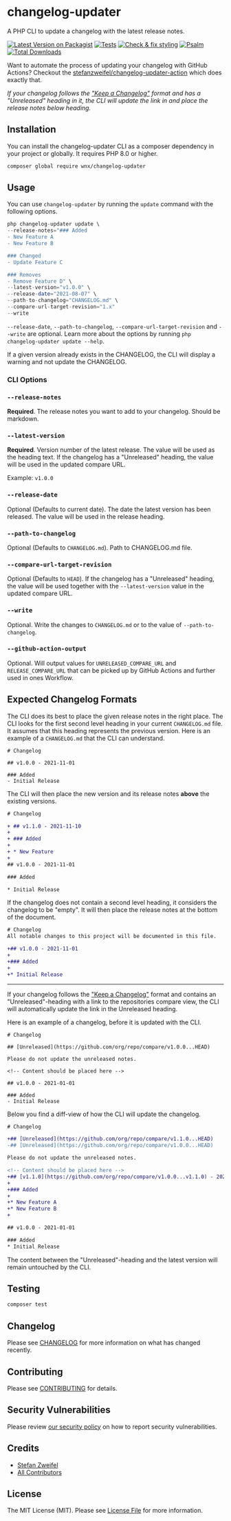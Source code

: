 # changelog-updater

A PHP CLI to update a changelog with the latest release notes.

[![Latest Version on Packagist](https://img.shields.io/packagist/v/wnx/changelog-updater.svg?style=flat-square)](https://packagist.org/packages/wnx/changelog-updater)
[![Tests](https://github.com/stefanzweifel/php-changelog-updater/actions/workflows/run-tests.yml/badge.svg)](https://github.com/stefanzweifel/php-changelog-updater/actions/workflows/run-tests.yml)
[![Check & fix styling](https://github.com/stefanzweifel/php-changelog-updater/actions/workflows/php-cs-fixer.yml/badge.svg)](https://github.com/stefanzweifel/php-changelog-updater/actions/workflows/php-cs-fixer.yml)
[![Psalm](https://github.com/stefanzweifel/php-changelog-updater/actions/workflows/psalm.yml/badge.svg)](https://github.com/stefanzweifel/php-changelog-updater/actions/workflows/psalm.yml)
[![Total Downloads](https://img.shields.io/packagist/dt/wnx/changelog-updater.svg?style=flat-square)](https://packagist.org/packages/wnx/changelog-updater)

Want to automate the process of updating your changelog with GitHub Actions? Checkout the [stefanzweifel/changelog-updater-action](https://github.com/stefanzweifel/changelog-updater-action) which does exactly that.

*If your changelog follows the ["Keep a Changelog"](https://keepachangelog.com/) format and has a "Unreleased" heading in it, the CLI will update the link in and place the release notes below heading.*

## Installation

You can install the changelog-updater CLI as a composer dependency in your project or globally. It requires PHP 8.0 or higher.

```bash
composer global require wnx/changelog-updater
```

## Usage

You can use `changelog-updater` by running the `update` command with the following options.

```php
php changelog-updater update \
--release-notes="### Added
- New Feature A
- New Feature B

### Changed
- Update Feature C

### Removes
- Remove Feature D" \
--latest-version="v1.0.0" \
--release-date="2021-08-07" \
--path-to-changelog="CHANGELOG.md" \
--compare-url-target-revision="1.x"
--write
```

`--release-date`, `--path-to-changelog`, `--compare-url-target-revision` and `--write` are optional. Learn more about the options by running `php changelog-updater update --help`.

If a given version already exists in the CHANGELOG, the CLI will display a warning and not update the CHANGELOG.

### CLI Options

### `--release-notes`
**Required**. The release notes you want to add to your changelog. Should be markdown.

### `--latest-version`
**Required**. Version number of the latest release. The value will be used as the heading text. If the changelog has a "Unreleased" heading, the value will be used in the updated compare URL.

Example: `v1.0.0`

### `--release-date`
Optional (Defaults to current date). The date the latest version has been released. The value will be used in the release heading.

### `--path-to-changelog`
Optional (Defaults to `CHANGELOG.md`). Path to CHANGELOG.md file.

### `--compare-url-target-revision`
Optional (Defaults to `HEAD`). If the changelog has a "Unreleased" heading, the value will be used together with the `--latest-version` value in the updated compare URL.

### `--write`
Optional. Write the changes to `CHANGELOG.md` or to the value of `--path-to-changelog`.

### `--github-action-output`
Optional. Will output values for `UNRELEASED_COMPARE_URL` and `RELEASE_COMPARE_URL` that can be picked up by GitHub Actions and further used in ones Workflow. 

## Expected Changelog Formats

The CLI does its best to place the given release notes in the right place. 
The CLI looks for the first second level heading in your current `CHANGELOG.md` file. It assumes that this heading represents the previous version. Here is an example of a `CHANGELOG.md` that the CLI can understand.

```
# Changelog

## v1.0.0 - 2021-11-01

### Added
- Initial Release
```

The CLI will then place the new version and its release notes **above** the existing versions.

```diff
# Changelog

+ ## v1.1.0 - 2021-11-10
+ 
+ ### Added
+ 
+ * New Feature
+ 
## v1.0.0 - 2021-11-01

### Added

* Initial Release
```

If the changelog does not contain a second level heading, it considers the changelog to be "empty". It will then place the release notes at the bottom of the document.

```diff
# Changelog
All notable changes to this project will be documented in this file.

+## v1.0.0 - 2021-11-01
+
+### Added
+
+* Initial Release
```

---

If your changelog follows the ["Keep a Changelog"](https://keepachangelog.com/) format and contains an "Unreleased"-heading with a link to the repositories compare view, the CLI will automatically update the link in the Unreleased heading.

Here is an example of a changelog, before it is updated with the CLI.

```
# Changelog

## [Unreleased](https://github.com/org/repo/compare/v1.0.0...HEAD)

Please do not update the unreleased notes.

<!-- Content should be placed here -->

## v1.0.0 - 2021-01-01

### Added
- Initial Release
```

Below you find a diff-view of how the CLI will update the changelog.

```diff
# Changelog

+## [Unreleased](https://github.com/org/repo/compare/v1.1.0...HEAD)
-## [Unreleased](https://github.com/org/repo/compare/v1.0.0...HEAD)

Please do not update the unreleased notes.

<!-- Content should be placed here -->
+## [v1.1.0](https://github.com/org/repo/compare/v1.0.0...v1.1.0) - 2021-02-01
+
+### Added
+
+* New Feature A
+* New Feature B
+

## v1.0.0 - 2021-01-01

### Added
* Initial Release
```

The content between the "Unreleased"-heading and the latest version will remain untouched by the CLI.

## Testing

```bash
composer test
```

## Changelog

Please see [CHANGELOG](CHANGELOG.md) for more information on what has changed recently.

## Contributing

Please see [CONTRIBUTING](.github/CONTRIBUTING.md) for details.

## Security Vulnerabilities

Please review [our security policy](../../security/policy) on how to report security vulnerabilities.

## Credits

- [Stefan Zweifel](https://github.com/stefanzweifel)
- [All Contributors](../../contributors)

## License

The MIT License (MIT). Please see [License File](LICENSE.md) for more information.
